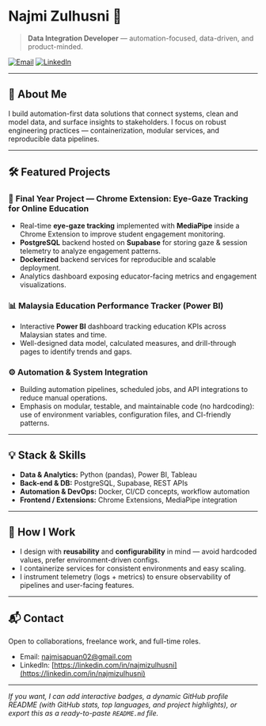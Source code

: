 # Najmi Zulhusni 👋

> **Data Integration Developer** — automation-focused, data-driven, and product-minded.

[![Email](https://img.shields.io/badge/Email-najmisapuan02%40gmail.com-0078D4?style=flat-square\&logo=maildotru)](mailto:najmisapuan02@gmail.com)  [![LinkedIn](https://img.shields.io/badge/LinkedIn-najmizulhusni-0A66C2?style=flat-square\&logo=linkedin)](https://linkedin.com/in/najmizulhusni)

---

## 🔭 About Me

I build automation-first data solutions that connect systems, clean and model data, and surface insights to stakeholders. I focus on robust engineering practices — containerization, modular services, and reproducible data pipelines.

---

## 🛠️ Featured Projects

### 🎯 **Final Year Project — Chrome Extension: Eye-Gaze Tracking for Online Education**

* Real-time **eye-gaze tracking** implemented with **MediaPipe** inside a Chrome Extension to improve student engagement monitoring.
* **PostgreSQL** backend hosted on **Supabase** for storing gaze & session telemetry to analyze engagement patterns.
* **Dockerized** backend services for reproducible and scalable deployment.
* Analytics dashboard exposing educator-facing metrics and engagement visualizations.

### 📊 **Malaysia Education Performance Tracker (Power BI)**

* Interactive **Power BI** dashboard tracking education KPIs across Malaysian states and time.
* Well-designed data model, calculated measures, and drill-through pages to identify trends and gaps.

### ⚙️ **Automation & System Integration**

* Building automation pipelines, scheduled jobs, and API integrations to reduce manual operations.
* Emphasis on modular, testable, and maintainable code (no hardcoding): use of environment variables, configuration files, and CI-friendly patterns.

---

## 💡 Stack & Skills

* **Data & Analytics:** Python (pandas), Power BI, Tableau
* **Back-end & DB:** PostgreSQL, Supabase, REST APIs
* **Automation & DevOps:** Docker, CI/CD concepts, workflow automation
* **Frontend / Extensions:** Chrome Extensions, MediaPipe integration

---

## 📂 How I Work

* I design with **reusability** and **configurability** in mind — avoid hardcoded values, prefer environment-driven configs.
* I containerize services for consistent environments and easy scaling.
* I instrument telemetry (logs + metrics) to ensure observability of pipelines and user-facing features.

---

## 📬 Contact

Open to collaborations, freelance work, and full-time roles.

* Email: [najmisapuan02@gmail.com](mailto:najmisapuan02@gmail.com)
* LinkedIn: [https://linkedin.com/in/najmizulhusni](https://linkedin.com/in/najmizulhusni)

---

*If you want, I can add interactive badges, a dynamic GitHub profile README (with GitHub stats, top languages, and project highlights), or export this as a ready-to-paste `README.md` file.*
